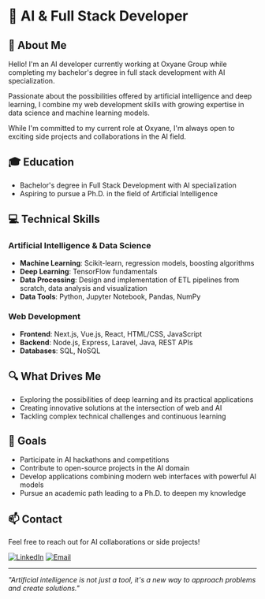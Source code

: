 # 🧠 AI & Full Stack Developer

## 👋 About Me
Hello! I'm an AI developer currently working at Oxyane Group while completing my bachelor's degree in full stack development with AI specialization.

Passionate about the possibilities offered by artificial intelligence and deep learning, I combine my web development skills with growing expertise in data science and machine learning models.

While I'm committed to my current role at Oxyane, I'm always open to exciting side projects and collaborations in the AI field.

## 🎓 Education
- Bachelor's degree in Full Stack Development with AI specialization
- Aspiring to pursue a Ph.D. in the field of Artificial Intelligence

## 💻 Technical Skills

### Artificial Intelligence & Data Science
- **Machine Learning**: Scikit-learn, regression models, boosting algorithms
- **Deep Learning**: TensorFlow fundamentals
- **Data Processing**: Design and implementation of ETL pipelines from scratch, data analysis and visualization
- **Data Tools**: Python, Jupyter Notebook, Pandas, NumPy

### Web Development
- **Frontend**: Next.js, Vue.js, React, HTML/CSS, JavaScript
- **Backend**: Node.js, Express, Laravel, Java, REST APIs
- **Databases**: SQL, NoSQL

## 🔍 What Drives Me
- Exploring the possibilities of deep learning and its practical applications
- Creating innovative solutions at the intersection of web and AI
- Tackling complex technical challenges and continuous learning

## 🚀 Goals
- Participate in AI hackathons and competitions
- Contribute to open-source projects in the AI domain
- Develop applications combining modern web interfaces with powerful AI models
- Pursue an academic path leading to a Ph.D. to deepen my knowledge

## 📫 Contact
Feel free to reach out for AI collaborations or side projects!

[![LinkedIn](https://img.shields.io/badge/-LinkedIn-0077B5?style=flat&logo=linkedin&logoColor=white)]([your-linkedin-link](https://www.linkedin.com/in/dylanvivant/))
[![Email](https://img.shields.io/badge/-Email-D14836?style=flat&logo=gmail&logoColor=white)](mailto:contact@dylanvivant.com)

---

*"Artificial intelligence is not just a tool, it's a new way to approach problems and create solutions."*
